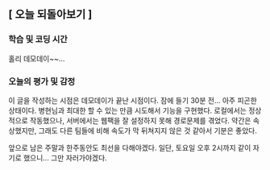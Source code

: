 ## [ 오늘 되돌아보기 ]

### 학습 및 코딩 시간 

홀리 데모데이~~...

### 오늘의 평가 및 감정

이 글을 작성하는 시점은 데모데이가 끝난 시점이다. 잠에 들기 30분 전... 아주 피곤한 상태이다. 병현님과 최대한 할 수 있는 만큼 시도해서 기능을 구현했다. 로컬에서는 정상적으로 작동했으나, 서버에서는 웹팩을 잘 설정하지 못해 경로문제를 겪었다. 약간은 속상했지만, 그래도 다른 팀들에 비해 속도가 막 뒤쳐지지 않은 것 같아서 기분은 좋았다.



앞으로 남은 주말과 한주동안도 최선을 다해야겠다. 일단, 토요일 오후 2시까지 같이 자기로 했으니... 그만 자러가야겠다. 

